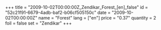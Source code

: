 +++
title = "2009-10-02T00:00:00Z_Zendikar_Forest_[en]_false"
id = "52c21f91-6679-4adb-baf2-b06cf505150c"
date = "2009-10-02T00:00:00Z"
name = "Forest"
lang = ["en"]
price = "0.37"
quantity = 2
foil = false
set = "Zendikar"
+++
